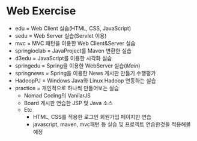 # Web Exercise
- edu = Web Client 실습(HTML, CSS, JavaScript)
- sedu = Web Server 실습(Servlet 이용)
- mvc = MVC 패턴을 이용한 Web Client&Server 실습
- springioclab = JavaProject를 Maven 변환한 실습
- d3edu = JavaScript를 이용한 시각화 실습
- springedu = Spring을 이용한 WebServer 실습(*Main*)
- springnews = Spring을 이용한 News 게시판 만들기 수행평가
- HadoopPJ = Windows Java와 Linux Hadoop 연동하는 실습
- practice = 개인적으로 하나씩 만들어보는 실습
  - Nomad Coding의 VanilarJS
  - Board 게시판 연습한 JSP 및 Java 소스
  - Etc
    - HTML, CSS를 적용한 로그인 회원가입 페이지만 연습
    - javascript, maven, mvc패턴 등 실습 및 프로젝트 연습한것들 적용해볼 예정 
      
